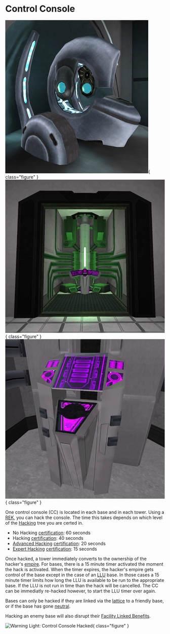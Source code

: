 # Control Console

![Control Console](../images/AT-CC.jpg){ class="figure" }
![Control Console](../images/Basecc.jpg){ class="figure" }
![Controle Console](../images/Tower_CC.jpg){ class="figure" }

One control
console (CC) is located in each base and in each tower. Using a
[REK](../weapons/Remote_Electronics_Kit.md), you can hack the console. The time
this takes depends on which level of the
[Hacking](<../certifications/Hacking_(Certification).md>) tree you are certed
in.

- No Hacking [certification](../certifications/Certification.md): 60 seconds
- Hacking [certification](../certifications/Certification.md): 40 seconds
- [Advanced Hacking](../certifications/Advanced_Hacking.md)
  [certification](../certifications/Certification.md): 20 seconds
- [Expert Hacking](../certifications/Expert_Hacking.md)
  [certification](../certifications/Certification.md): 15 seconds

Once hacked, a tower immediately converts to the ownership of the hacker's
[empire](../terminology/Empire.md). For bases, there is a 15 minute timer
activated the moment the hack is activated. When the timer expires, the hacker's
empire gets control of the base except in the case of an
[LLU](../terminology/Lattice_Logic_Unit.md) base. In those cases a 15 minute
timer limits how long the LLU is available to be run to the appropriate base. If
the LLU is not run in time than the hack will be cancelled. The CC can be
immediatly re-hacked however, to start the LLU timer over again.

Bases can only be hacked if they are linked via the
[lattice](../terminology/Lattice.md) to a friendly base, or if the base has gone
[neutral](../terminology/Neutral.md).

Hacking an enemy base will also disrupt their
[Facility Linked Benefits](../terminology/Facility_Linked_Benefit.md).

![ Warning Light: Control
Console Hacked](../images/Hacked_light.jpg){ class="figure" }
